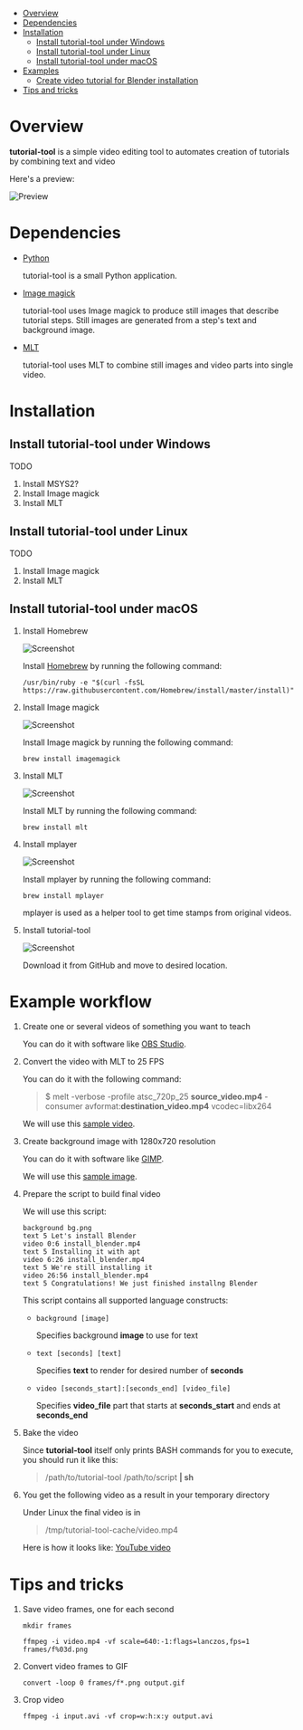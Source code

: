 * [Overview](#overview)
* [Dependencies](#deps)
* [Installation](#installation)
  * [Install tutorial-tool under Windows](#install-windows)
  * [Install tutorial-tool under Linux](#install-linux)
  * [Install tutorial-tool under macOS](#install-macos)
* [Examples](#examples)
  * [Create video tutorial for Blender installation](#example-blender)
* [Tips and tricks](#tips)

<a name="overview"/>

Overview
========

**tutorial-tool** is a simple video editing tool to automates creation of tutorials
by combining text and video

Here's a preview:

![Preview](https://github.com/OGStudio/tutorial-tool-readme/blob/master/example/video.gif)

<a name="deps"/>

Dependencies
============
* [Python](http://python.org)

  tutorial-tool is a small Python application.

* [Image magick](http://imagemagick.org)

  tutorial-tool uses Image magick to produce still images that describe
  tutorial steps. Still images are generated from a step's text
  and background image.

* [MLT](http://mltframework.org)

  tutorial-tool uses MLT to combine still images and video parts into
  single video.

<a name="installation"/>

Installation
============

<a name="install-windows"/>

Install tutorial-tool under Windows
-----------------------------------
TODO
1. Install MSYS2?
2. Install Image magick
3. Install MLT

<a name="install-linux"/>

Install tutorial-tool under Linux
---------------------------------
TODO
1. Install Image magick
2. Install MLT

<a name="install-macos"/>

Install tutorial-tool under macOS
---------------------------------

1. Install Homebrew

   ![Screenshot](https://github.com/OGStudio/tutorial-tool-readme/readme/install-macos-01.png)

   Install [Homebrew](https://brew.sh/) by running the following command:

   `/usr/bin/ruby -e "$(curl -fsSL https://raw.githubusercontent.com/Homebrew/install/master/install)"`

1. Install Image magick
 
   ![Screenshot](https://github.com/OGStudio/tutorial-tool-readme/readme/install-macos-02.png)

   Install Image magick by running the following command:

   `brew install imagemagick`

1. Install MLT
 
   ![Screenshot](https://github.com/OGStudio/tutorial-tool-readme/readme/install-macos-03.png)

   Install MLT by running the following command:

   `brew install mlt`

1. Install mplayer
 
   ![Screenshot](https://github.com/OGStudio/tutorial-tool-readme/readme/install-macos-03.png)

   Install mplayer by running the following command:

   `brew install mplayer`

   mplayer is used as a helper tool to get time stamps from original videos.

1. Install tutorial-tool

   ![Screenshot](https://github.com/OGStudio/tutorial-tool-readme/readme/install-macos-04.png)

   Download it from GitHub and move to desired location.

Example workflow
================
1. Create one or several videos of something you want to teach

   You can do it with software like [OBS Studio](https://obsproject.com).

2. Convert the video with MLT to 25 FPS

   You can do it with the following command:
   > $ melt -verbose -profile atsc_720p_25 **source_video.mp4** -consumer avformat:**destination_video.mp4** vcodec=libx264

   We will use this [sample video](example/install_blender.mp4).

1. Create background image with 1280x720 resolution

   You can do it with software like [GIMP](http://gimp.org).
   
   We will use this [sample image](example/bg.png).

1. Prepare the script to build final video

   We will use this script:
   ```
   background bg.png
   text 5 Let's install Blender
   video 0:6 install_blender.mp4
   text 5 Installing it with apt
   video 6:26 install_blender.mp4
   text 5 We're still installing it
   video 26:56 install_blender.mp4
   text 5 Congratulations! We just finished installng Blender
   ```
   This script contains all supported language constructs:

   * `background [image]`

     Specifies background **image** to use for text

   * `text [seconds] [text]`

     Specifies **text** to render for desired number of **seconds**

   * `video [seconds_start]:[seconds_end] [video_file]`
     
     Specifies **video_file** part that starts at **seconds_start** and ends at **seconds_end**

1. Bake the video

   Since **tutorial-tool** itself only prints BASH commands for you to execute,
   you should run it like this:
   > /path/to/tutorial-tool /path/to/script **| sh**

1. You get the following video as a result in your temporary directory

   Under Linux the final video is in
   > /tmp/tutorial-tool-cache/video.mp4

   Here is how it looks like: [YouTube video](https://youtu.be/ScwXSJpIXpQ)

<a name="deps"/>

Tips and tricks
===============

1. Save video frames, one for each second

   `
   mkdir frames
   `

   `
   ffmpeg -i video.mp4 -vf scale=640:-1:flags=lanczos,fps=1 frames/f%03d.png
   `

1. Convert video frames to GIF

   `convert -loop 0 frames/f*.png output.gif`

1. Crop video

    `ffmpeg -i input.avi -vf crop=w:h:x:y output.avi`
